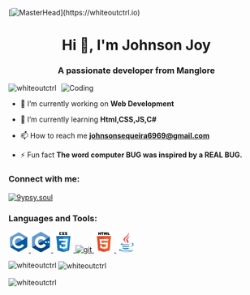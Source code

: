 [![MasterHead](https://1.bp.blogspot.com/-7A4WynwLsM...)](https://whiteoutctrl.io)
<h1 align="center">Hi 👋, I'm Johnson Joy</h1>
<h3 align="center">A passionate developer from Manglore</h3>
<img align="right" alt="Coding" width="400" src="https://i.pinimg.com/originals/8d/62/1f/8d621f66f551b6a39072473d52280ff0.gif">

<p align="left"> <img src="https://komarev.com/ghpvc/?username=whiteoutctrl&label=Profile%20views&color=0e75b6&style=flat" alt="whiteoutctrl" /> </p>

- 🔭 I’m currently working on **Web Development**

- 🌱 I’m currently learning **Html,CSS,JS,C#**

- 📫 How to reach me **johnsonsequeira6969@gmail.com**

- ⚡ Fun fact **The word computer BUG was inspired by a REAL BUG.**

<h3 align="left">Connect with me:</h3>
<p align="left">
<a href="https://instagram.com/9ypsy.soul" target="blank"><img align="center" src="https://raw.githubusercontent.com/rahuldkjain/github-profile-readme-generator/master/src/images/icons/Social/instagram.svg" alt="9ypsy.soul" height="30" width="40" /></a>
</p>

<h3 align="left">Languages and Tools:</h3>
<p align="left"> <a href="https://www.cprogramming.com/" target="_blank" rel="noreferrer"> <img src="https://raw.githubusercontent.com/devicons/devicon/master/icons/c/c-original.svg" alt="c" width="40" height="40"/> </a> <a href="https://www.w3schools.com/cpp/" target="_blank" rel="noreferrer"> <img src="https://raw.githubusercontent.com/devicons/devicon/master/icons/cplusplus/cplusplus-original.svg" alt="cplusplus" width="40" height="40"/> </a> <a href="https://www.w3schools.com/css/" target="_blank" rel="noreferrer"> <img src="https://raw.githubusercontent.com/devicons/devicon/master/icons/css3/css3-original-wordmark.svg" alt="css3" width="40" height="40"/> </a> <a href="https://git-scm.com/" target="_blank" rel="noreferrer"> <img src="https://www.vectorlogo.zone/logos/git-scm/git-scm-icon.svg" alt="git" width="40" height="40"/> </a> <a href="https://www.w3.org/html/" target="_blank" rel="noreferrer"> <img src="https://raw.githubusercontent.com/devicons/devicon/master/icons/html5/html5-original-wordmark.svg" alt="html5" width="40" height="40"/> </a> <a href="https://www.java.com" target="_blank" rel="noreferrer"> <img src="https://raw.githubusercontent.com/devicons/devicon/master/icons/java/java-original.svg" alt="java" width="40" height="40"/> </a> </p>

<p><img align="left" src="https://github-readme-stats.vercel.app/api/top-langs?username=whiteoutctrl&show_icons=true&locale=en&layout=compact" alt="whiteoutctrl" /></p>

<p>&nbsp;<img align="center" src="https://github-readme-stats.vercel.app/api?username=whiteoutctrl&show_icons=true&locale=en" alt="whiteoutctrl" /></p>

<p><img align="center" src="https://github-readme-streak-stats.herokuapp.com/?user=whiteoutctrl&" alt="whiteoutctrl" /></p>
